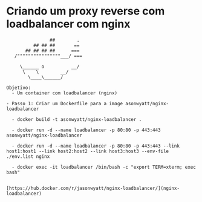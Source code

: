 # Criando um proxy reverse com loadbalancer com nginx

                    ##        .
              ## ## ##       ==
           ## ## ## ##      ===
       /""""""""""""""""___/ ===
  ~~~ {~~ ~~~~ ~~~ ~~~~ ~~ ~ /  ===- ~~~
       \______ o          __/
        \    \        __/
          \____\______/
                 
Objetivo:
    - Um container com loadbalancer (nginx)
    
- Passo 1: Criar um Dockerfile para a image asonwyatt/nginx-loadbalancer
        
    - docker build -t asonwyatt/nginx-loadbalancer .
    
    - docker run -d --name loadbalancer -p 80:80 -p 443:443 asonwyatt/nginx-loadbalancer
    
    - docker run -d --name loadbalancer -p 80:80 -p 443:443 --link host1:host1 --link host2:host2 --link host3:host3 --env-file ./env.list nginx
    
    - docker exec -it loadbalancer /bin/bash -c "export TERM=xterm; exec bash"
    
    
[https://hub.docker.com/r/jasonwyatt/nginx-loadbalancer/](nginx-loadbalancer)